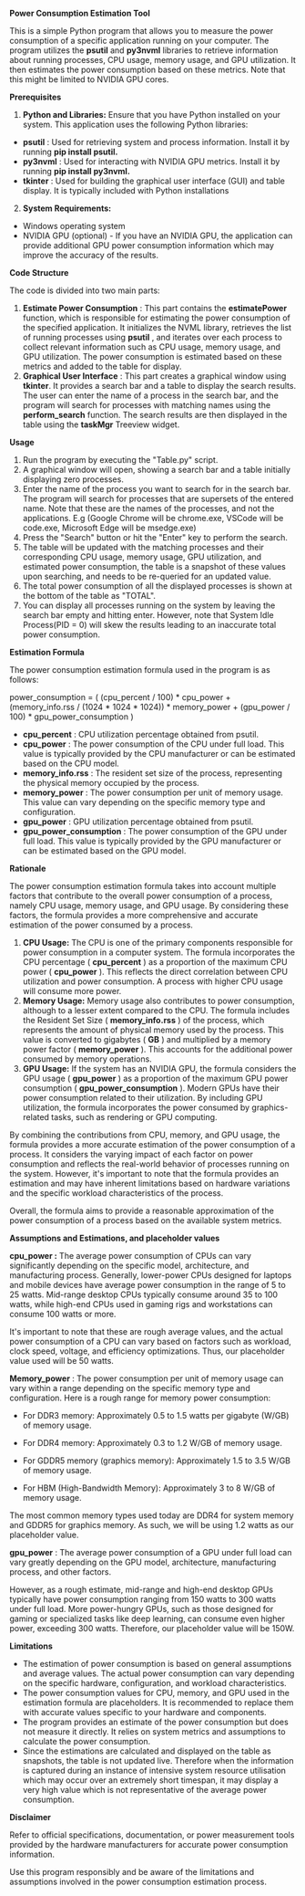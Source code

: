 **Power Consumption Estimation Tool**

This is a simple Python program that allows you to measure the power consumption of a specific application running on your computer. The program utilizes the **psutil** and **py3nvml** libraries to retrieve information about running processes, CPU usage, memory usage, and GPU utilization. It then estimates the power consumption based on these metrics. Note that this might be limited to NVIDIA GPU cores.

**Prerequisites**

1. **Python and Libraries:** Ensure that you have Python installed on your system. This application uses the following Python libraries:
  - **psutil** : Used for retrieving system and process information. Install it by running **pip install psutil.**
  - **py3nvml** : Used for interacting with NVIDIA GPU metrics. Install it by running **pip install py3nvml.**
  - **tkinter** : Used for building the graphical user interface (GUI) and table display. It is typically included with Python installations
2. **System Requirements:**
  - Windows operating system
  - NVIDIA GPU (optional) - If you have an NVIDIA GPU, the application can provide additional GPU power consumption information which may improve the accuracy of the results.

**Code Structure**

The code is divided into two main parts:

1. **Estimate Power Consumption** : This part contains the **estimatePower** function, which is responsible for estimating the power consumption of the specified application. It initializes the NVML library, retrieves the list of running processes using **psutil** , and iterates over each process to collect relevant information such as CPU usage, memory usage, and GPU utilization. The power consumption is estimated based on these metrics and added to the table for display.
2. **Graphical User Interface** : This part creates a graphical window using **tkinter**. It provides a search bar and a table to display the search results. The user can enter the name of a process in the search bar, and the program will search for processes with matching names using the **perform\_search** function. The search results are then displayed in the table using the **taskMgr** Treeview widget.

**Usage**

1. Run the program by executing the "Table.py" script.
2. A graphical window will open, showing a search bar and a table initially displaying zero processes.
3. Enter the name of the process you want to search for in the search bar. The program will search for processes that are supersets of the entered name. Note that these are the names of the processes, and not the applications. E.g (Google Chrome will be chrome.exe, VSCode will be code.exe, Microsoft Edge will be msedge.exe)
4. Press the "Search" button or hit the "Enter" key to perform the search.
5. The table will be updated with the matching processes and their corresponding CPU usage, memory usage, GPU utilization, and estimated power consumption, the table is a snapshot of these values upon searching, and needs to be re-queried for an updated value.
6. The total power consumption of all the displayed processes is shown at the bottom of the table as "TOTAL".
7. You can display all processes running on the system by leaving the search bar empty and hitting enter. However, note that System Idle Process(PID = 0) will skew the results leading to an inaccurate total power consumption.

**Estimation Formula**

The power consumption estimation formula used in the program is as follows:

power\_consumption = ( (cpu\_percent / 100) \* cpu\_power + (memory\_info.rss / (1024 \* 1024 \* 1024)) \* memory\_power + (gpu\_power / 100) \* gpu\_power\_consumption )

- **cpu\_percent** : CPU utilization percentage obtained from psutil.
- **cpu\_power** : The power consumption of the CPU under full load. This value is typically provided by the CPU manufacturer or can be estimated based on the CPU model.
- **memory\_info.rss** : The resident set size of the process, representing the physical memory occupied by the process.
- **memory\_power** : The power consumption per unit of memory usage. This value can vary depending on the specific memory type and configuration.
- **gpu\_power** : GPU utilization percentage obtained from psutil.
- **gpu\_power\_consumption** : The power consumption of the GPU under full load. This value is typically provided by the GPU manufacturer or can be estimated based on the GPU model.

**Rationale**

The power consumption estimation formula takes into account multiple factors that contribute to the overall power consumption of a process, namely CPU usage, memory usage, and GPU usage. By considering these factors, the formula provides a more comprehensive and accurate estimation of the power consumed by a process.

1. **CPU Usage:** The CPU is one of the primary components responsible for power consumption in a computer system. The formula incorporates the CPU percentage ( **cpu\_percent** ) as a proportion of the maximum CPU power ( **cpu\_power** ). This reflects the direct correlation between CPU utilization and power consumption. A process with higher CPU usage will consume more power.
2. **Memory Usage:** Memory usage also contributes to power consumption, although to a lesser extent compared to the CPU. The formula includes the Resident Set Size ( **memory\_info.rss** ) of the process, which represents the amount of physical memory used by the process. This value is converted to gigabytes ( **GB** ) and multiplied by a memory power factor ( **memory\_power** ). This accounts for the additional power consumed by memory operations.
3. **GPU Usage:** If the system has an NVIDIA GPU, the formula considers the GPU usage ( **gpu\_power** ) as a proportion of the maximum GPU power consumption ( **gpu\_power\_consumption** ). Modern GPUs have their power consumption related to their utilization. By including GPU utilization, the formula incorporates the power consumed by graphics-related tasks, such as rendering or GPU computing.

By combining the contributions from CPU, memory, and GPU usage, the formula provides a more accurate estimation of the power consumption of a process. It considers the varying impact of each factor on power consumption and reflects the real-world behavior of processes running on the system. However, it's important to note that the formula provides an estimation and may have inherent limitations based on hardware variations and the specific workload characteristics of the process.

Overall, the formula aims to provide a reasonable approximation of the power consumption of a process based on the available system metrics.

**Assumptions and Estimations, and placeholder values**

**cpu\_power :** The average power consumption of CPUs can vary significantly depending on the specific model, architecture, and manufacturing process. Generally, lower-power CPUs designed for laptops and mobile devices have average power consumption in the range of 5 to 25 watts. Mid-range desktop CPUs typically consume around 35 to 100 watts, while high-end CPUs used in gaming rigs and workstations can consume 100 watts or more.

It's important to note that these are rough average values, and the actual power consumption of a CPU can vary based on factors such as workload, clock speed, voltage, and efficiency optimizations. Thus, our placeholder value used will be 50 watts.

**Memory\_power** : The power consumption per unit of memory usage can vary within a range depending on the specific memory type and configuration. Here is a rough range for memory power consumption:

- For DDR3 memory: Approximately 0.5 to 1.5 watts per gigabyte (W/GB) of memory usage.

- For DDR4 memory: Approximately 0.3 to 1.2 W/GB of memory usage.

- For GDDR5 memory (graphics memory): Approximately 1.5 to 3.5 W/GB of memory usage.

- For HBM (High-Bandwidth Memory): Approximately 3 to 8 W/GB of memory usage.

The most common memory types used today are DDR4 for system memory and GDDR5 for graphics memory. As such, we will be using 1.2 watts as our placeholder value.

**gpu\_power** : The average power consumption of a GPU under full load can vary greatly depending on the GPU model, architecture, manufacturing process, and other factors.

However, as a rough estimate, mid-range and high-end desktop GPUs typically have power consumption ranging from 150 watts to 300 watts under full load. More power-hungry GPUs, such as those designed for gaming or specialized tasks like deep learning, can consume even higher power, exceeding 300 watts. Therefore, our placeholder value will be 150W.

**Limitations**

- The estimation of power consumption is based on general assumptions and average values. The actual power consumption can vary depending on the specific hardware, configuration, and workload characteristics.
- The power consumption values for CPU, memory, and GPU used in the estimation formula are placeholders. It is recommended to replace them with accurate values specific to your hardware and components.
- The program provides an estimate of the power consumption but does not measure it directly. It relies on system metrics and assumptions to calculate the power consumption.
- Since the estimations are calculated and displayed on the table as snapshots, the table is not updated live. Therefore when the information is captured during an instance of intensive system resource utilisation which may occur over an extremely short timespan, it may display a very high value which is not representative of the average power consumption.

**Disclaimer**

Refer to official specifications, documentation, or power measurement tools provided by the hardware manufacturers for accurate power consumption information.

Use this program responsibly and be aware of the limitations and assumptions involved in the power consumption estimation process.